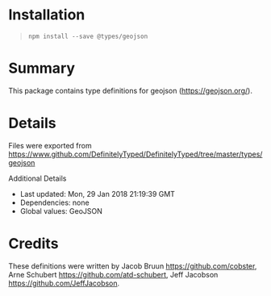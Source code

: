 # Installation
> `npm install --save @types/geojson`

# Summary
This package contains type definitions for geojson (https://geojson.org/).

# Details
Files were exported from https://www.github.com/DefinitelyTyped/DefinitelyTyped/tree/master/types/geojson

Additional Details
 * Last updated: Mon, 29 Jan 2018 21:19:39 GMT
 * Dependencies: none
 * Global values: GeoJSON

# Credits
These definitions were written by Jacob Bruun <https://github.com/cobster>, Arne Schubert <https://github.com/atd-schubert>, Jeff Jacobson <https://github.com/JeffJacobson>.
